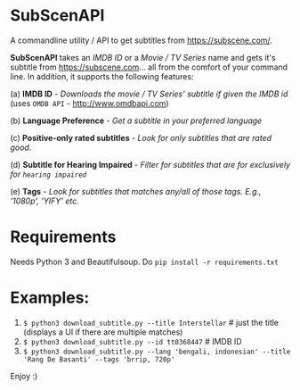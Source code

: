 # SubScenAPI
A commandline utility / API to get subtitles from https://subscene.com/.

**SubScenAPI** takes an *IMDB ID* or a *Movie / TV Series* name and gets it's subtitle from https://subscene.com... all from the comfort of your command line. In addition, it supports the following features:

(a) **IMDB ID**
    - *Downloads the movie / TV Series' subtitle if given the IMDB id* (uses `OMDB API` - http://www.omdbapi.com)

(b) **Language Preference**
    - *Get a subtitle in your preferred language*

(c) **Positive-only rated subtitles**
    - *Look for only subtitles that are rated good*.

(d) **Subtitle for Hearing Impaired**
    - *Filter for subtitles that are for exclusively for `hearing impaired`*  

(e) **Tags**
    - *Look for subtitles that matches any/all of those tags. E.g., '1080p', 'YIFY' etc.*


# Requirements
Needs Python 3 and Beautifulsoup.  Do `pip install -r requirements.txt`

# Examples:
1. `$ python3 download_subtitle.py --title Interstellar`  # just the title  (displays a UI if there are multiple matches)
2. `$ python3 download_subtitle.py --id tt0368447`     # IMDB ID
3. `$ python3 download_subtitle.py --lang 'bengali, indonesian' --title 'Rang De Basanti' --tags 'brrip, 720p' `


Enjoy :)
